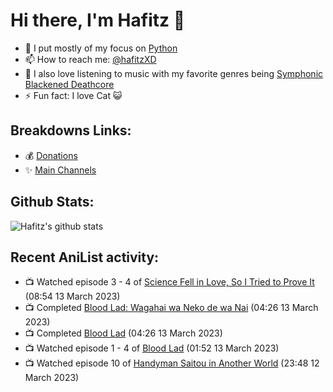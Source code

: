 # Hi there, I'm Hafitz 👋
- 🐍 I put mostly of my focus on [Python](https://python.org)
- 📫 How to reach me: [@hafitzXD](https://t.me/hafitzXD)
- 🎵 I also love listening to music with my favorite genres being [Symphonic Blackened Deathcore](https://youtu.be/qyYmS_iBcy4)
- ⚡ Fun fact: I love Cat 😺

## Breakdowns Links:
- 💰 [Donations](https://t.me/TheBreakdowns/2)
- ✨ [Main Channels](https://t.me/TheBreakdowns)

## Github Stats:
![Hafitz's github stats](https://github-readme-stats.vercel.app/api?username=breakdowns&show_icons=true&count_private=true&bg_color=00000000&text_color=777)

## Recent AniList activity:
<!-- ANILIST_ACTIVITY:start -->

-   📺 Watched episode 3 - 4 of [Science Fell in Love, So I Tried to Prove It](https://anilist.co/anime/107067) (08:54 13 March 2023)
-   📺 Completed [Blood Lad: Wagahai wa Neko de wa Nai](https://anilist.co/anime/18441) (04:26 13 March 2023)
-   📺 Completed [Blood Lad](https://anilist.co/anime/11633) (04:26 13 March 2023)
-   📺 Watched episode 1 - 4 of [Blood Lad](https://anilist.co/anime/11633) (01:52 13 March 2023)
-   📺 Watched episode 10 of [Handyman Saitou in Another World](https://anilist.co/anime/144092) (23:48 12 March 2023)

<!-- ANILIST_ACTIVITY:end -->
